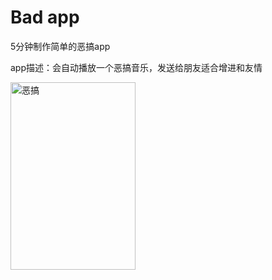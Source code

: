 # Bad app
5分钟制作简单的恶搞app

app描述：会自动播放一个恶搞音乐，发送给朋友适合增进和友情

<img src="https://user-images.githubusercontent.com/80331789/158050799-a9595a6b-847a-4040-b81a-caf8f7ed1248.jpg" width = "200" height = "300" alt="恶搞" align=center />
